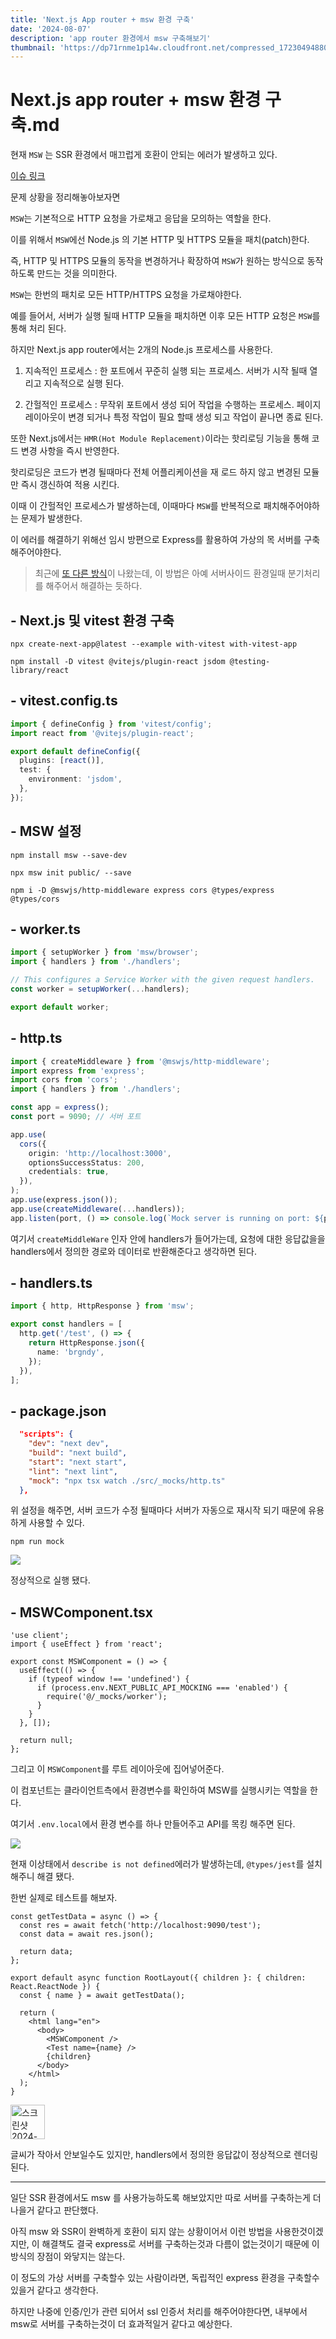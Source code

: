 ```yaml
---
title: 'Next.js App router + msw 환경 구축'
date: '2024-08-07'
description: 'app router 환경에서 msw 구축해보기'
thumbnail: 'https://dp71rnme1p14w.cloudfront.net/compressed_1723049488085-Next.js-app-router-msw-.png'
---
```


# Next.js app router + msw 환경 구축.md

현재 `MSW` 는 SSR 환경에서 매끄럽게 호환이 안되는 에러가 발생하고 있다.

[이슈 링크](https://github.com/mswjs/msw/issues/1644)

문제 상황을 정리해놓아보자면

`MSW`는 기본적으로 HTTP 요청을 가로채고 응답을 모의하는 역할을 한다.

이를 위해서 `MSW`에선 Node.js 의 기본 HTTP 및 HTTPS 모듈을 패치(patch)한다.

즉, HTTP 및 HTTPS 모듈의 동작을 변경하거나 확장하여 `MSW`가 원하는 방식으로 동작하도록 만드는 것을 의미한다.

`MSW`는 한번의 패치로 모든 HTTP/HTTPS 요청을 가로채야한다.

예를 들어서, 서버가 실행 될때 HTTP 모듈을 패치하면 이후 모든 HTTP 요청은 `MSW`를 통해 처리 된다.

하지만 Next.js app router에서는 2개의 Node.js 프로세스를 사용한다.

1. 지속적인 프로세스 : 한 포트에서 꾸준히 실행 되는 프로세스. 서버가 시작 될때 열리고 지속적으로 실행 된다.

2. 간헐적인 프로세스 : 무작위 포트에서 생성 되어 작업을 수행하는 프로세스. 페이지 레이아웃이 변경 되거나 특정 작업이 필요 할때 생성 되고 작업이 끝나면 종료 된다.

또한 Next.js에서는 `HMR(Hot Module Replacement)`이라는 핫리로딩 기능을 통해 코드 변경 사항을 즉시 반영한다.

핫리로딩은 코드가 변경 될때마다 전체 어플리케이션을 재 로드 하지 않고 변경된 모듈만 즉시 갱신하여 적용 시킨다.

이때 이 간헐적인 프로세스가 발생하는데, 이때마다 `MSW`를 반복적으로 패치해주어야하는 문제가 발생한다.

이 에러를 해결하기 위해선 임시 방편으로 Express를 활용하여 가상의 목 서버를 구축해주어야한다.

> 최근에 [또 다른 방식](https://github.com/mswjs/examples/pull/101)이 나왔는데, 이 방법은 아예 서버사이드 환경일때 분기처리를 해주어서 해결하는 듯하다.

## - Next.js 및 vitest 환경 구축

```
npx create-next-app@latest --example with-vitest with-vitest-app
```

```
npm install -D vitest @vitejs/plugin-react jsdom @testing-library/react
```

## - vitest.config.ts

```ts
import { defineConfig } from 'vitest/config';
import react from '@vitejs/plugin-react';

export default defineConfig({
  plugins: [react()],
  test: {
    environment: 'jsdom',
  },
});
```

## - MSW 설정

```
npm install msw --save-dev
```

```
npx msw init public/ --save
```

```
npm i -D @mswjs/http-middleware express cors @types/express @types/cors
```

## - worker.ts

```ts
import { setupWorker } from 'msw/browser';
import { handlers } from './handlers';

// This configures a Service Worker with the given request handlers.
const worker = setupWorker(...handlers);

export default worker;
```

## - http.ts

```ts
import { createMiddleware } from '@mswjs/http-middleware';
import express from 'express';
import cors from 'cors';
import { handlers } from './handlers';

const app = express();
const port = 9090; // 서버 포트

app.use(
  cors({
    origin: 'http://localhost:3000',
    optionsSuccessStatus: 200,
    credentials: true,
  }),
);
app.use(express.json());
app.use(createMiddleware(...handlers));
app.listen(port, () => console.log(`Mock server is running on port: ${port}`));
```

여기서 `createMiddleWare` 인자 안에 handlers가 들어가는데, 요청에 대한 응답값을을 handlers에서 정의한 경로와 데이터로 반환해준다고 생각하면 된다.

## - handlers.ts

```ts
import { http, HttpResponse } from 'msw';

export const handlers = [
  http.get('/test', () => {
    return HttpResponse.json({
      name: 'brgndy',
    });
  }),
];
```

## - package.json

```json
  "scripts": {
    "dev": "next dev",
    "build": "next build",
    "start": "next start",
    "lint": "next lint",
    "mock": "npx tsx watch ./src/_mocks/http.ts"
  },
```

위 설정을 해주면, 서버 코드가 수정 될때마다 서버가 자동으로 재시작 되기 때문에 유용하게 사용할 수 있다.

```
npm run mock
```

![](https://dp71rnme1p14w.cloudfront.net/compressed_1719563107880--2024-06-28-5.25.04.png)

정상적으로 실행 됐다.

## - MSWComponent.tsx

```tsx
'use client';
import { useEffect } from 'react';

export const MSWComponent = () => {
  useEffect(() => {
    if (typeof window !== 'undefined') {
      if (process.env.NEXT_PUBLIC_API_MOCKING === 'enabled') {
        require('@/_mocks/worker');
      }
    }
  }, []);

  return null;
};
```

그리고 이 `MSWComponent`를 루트 레이아웃에 집어넣어준다.

이 컴포넌트는 클라이언트측에서 환경변수를 확인하여 MSW를 실행시키는 역할을 한다.

여기서 `.env.local`에서 환경 변수를 하나 만들어주고 API를 목킹 해주면 된다.

![](https://dp71rnme1p14w.cloudfront.net/compressed_1719563236243--2024-06-28-5.27.11.png)

현재 이상태에서 `describe is not defined`에러가 발생하는데, `@types/jest`를 설치해주니 해결 됐다.

한번 실제로 테스트를 해보자.

```tsx
const getTestData = async () => {
  const res = await fetch('http://localhost:9090/test');
  const data = await res.json();

  return data;
};

export default async function RootLayout({ children }: { children: React.ReactNode }) {
  const { name } = await getTestData();

  return (
    <html lang="en">
      <body>
        <MSWComponent />
        <Test name={name} />
        {children}
      </body>
    </html>
  );
}
```

<img width="55" alt="스크린샷 2024-08-08 오전 1 16 11" src="https://github.com/user-attachments/assets/6f230d6f-1e7b-46eb-a85e-67a63368c642">

글씨가 작아서 안보일수도 있지만, handlers에서 정의한 응답값이 정상적으로 렌더링 된다.

---

일단 SSR 환경에서도 msw 를 사용가능하도록 해보았지만 따로 서버를 구축하는게 더 나을거 같다고 판단했다.

아직 msw 와 SSR이 완벽하게 호환이 되지 않는 상황이어서 이런 방법을 사용한것이겠지만, 이 해결책도 결국 express로 서버를 구축하는것과 다름이 없는것이기 때문에 이 방식의 장점이 와닿지는 않는다.

이 정도의 가상 서버를 구축할수 있는 사람이라면, 독립적인 express 환경을 구축할수 있을거 같다고 생각한다.

하지만 나중에 인증/인가 관련 되어서 ssl 인증서 처리를 해주어야한다면, 내부에서 msw로 서버를 구축하는것이 더 효과적일거 같다고 예상한다.
